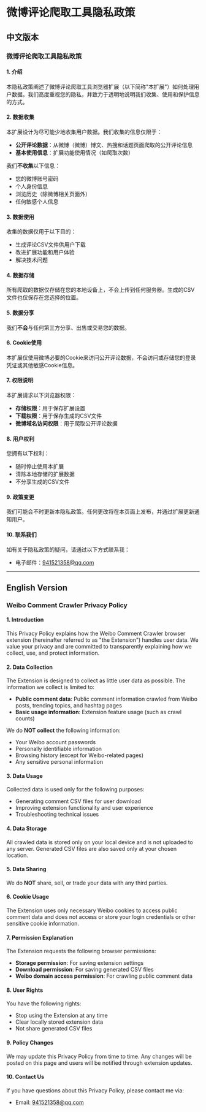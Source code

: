 # 微博评论爬取工具隐私政策

## 中文版本

### 微博评论爬取工具隐私政策

#### 1. 介绍
本隐私政策阐述了微博评论爬取工具浏览器扩展（以下简称"本扩展"）如何处理用户数据。我们高度重视您的隐私，并致力于透明地说明我们收集、使用和保护信息的方式。

#### 2. 数据收集
本扩展设计为尽可能少地收集用户数据。我们收集的信息仅限于：
- **公开评论数据**：从微博（微博）博文、热搜和话题页面爬取的公开评论信息
- **基本使用信息**：扩展功能使用情况（如爬取次数）

我们**不收集**以下信息：
- 您的微博账号密码
- 个人身份信息
- 浏览历史（除微博相关页面外）
- 任何敏感个人信息

#### 3. 数据使用
收集的数据仅用于以下目的：
- 生成评论CSV文件供用户下载
- 改进扩展功能和用户体验
- 解决技术问题

#### 4. 数据存储
所有爬取的数据仅存储在您的本地设备上，不会上传到任何服务器。生成的CSV文件也仅保存在您选择的位置。

#### 5. 数据分享
我们**不会**与任何第三方分享、出售或交易您的数据。

#### 6. Cookie使用
本扩展仅使用微博必要的Cookie来访问公开评论数据，不会访问或存储您的登录凭证或其他敏感Cookie信息。

#### 7. 权限说明
本扩展请求以下浏览器权限：
- **存储权限**：用于保存扩展设置
- **下载权限**：用于保存生成的CSV文件
- **微博域名访问权限**：用于爬取公开评论数据

#### 8. 用户权利
您拥有以下权利：
- 随时停止使用本扩展
- 清除本地存储的扩展数据
- 不分享生成的CSV文件

#### 9. 政策变更
我们可能会不时更新本隐私政策。任何更改将在本页面上发布，并通过扩展更新通知用户。

#### 10. 联系我们
如有关于隐私政策的疑问，请通过以下方式联系我：
- 电子邮件：941521358@qq.com

---

## English Version

### Weibo Comment Crawler Privacy Policy


#### 1. Introduction
This Privacy Policy explains how the Weibo Comment Crawler browser extension (hereinafter referred to as "the Extension") handles user data. We value your privacy and are committed to transparently explaining how we collect, use, and protect information.

#### 2. Data Collection
The Extension is designed to collect as little user data as possible. The information we collect is limited to:
- **Public comment data**: Public comment information crawled from Weibo posts, trending topics, and hashtag pages
- **Basic usage information**: Extension feature usage (such as crawl counts)

We do **NOT collect** the following information:
- Your Weibo account passwords
- Personally identifiable information
- Browsing history (except for Weibo-related pages)
- Any sensitive personal information

#### 3. Data Usage
Collected data is used only for the following purposes:
- Generating comment CSV files for user download
- Improving extension functionality and user experience
- Troubleshooting technical issues

#### 4. Data Storage
All crawled data is stored only on your local device and is not uploaded to any server. Generated CSV files are also saved only at your chosen location.

#### 5. Data Sharing
We do **NOT** share, sell, or trade your data with any third parties.

#### 6. Cookie Usage
The Extension uses only necessary Weibo cookies to access public comment data and does not access or store your login credentials or other sensitive cookie information.

#### 7. Permission Explanation
The Extension requests the following browser permissions:
- **Storage permission**: For saving extension settings
- **Download permission**: For saving generated CSV files
- **Weibo domain access permission**: For crawling public comment data

#### 8. User Rights
You have the following rights:
- Stop using the Extension at any time
- Clear locally stored extension data
- Not share generated CSV files

#### 9. Policy Changes
We may update this Privacy Policy from time to time. Any changes will be posted on this page and users will be notified through extension updates.

#### 10. Contact Us
If you have questions about this Privacy Policy, please contact me via:
- Email: 941521358@qq.com